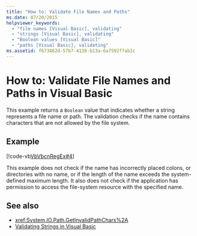 ```yaml
---
title: "How to: Validate File Names and Paths"
ms.date: 07/20/2015
helpviewer_keywords: 
  - "file names [Visual Basic], validating"
  - "strings [Visual Basic], validating"
  - "Boolean values [Visual Basic]"
  - "paths [Visual Basic], validating"
ms.assetid: f673462d-57b7-4120-b13a-6a7592f7ab2c
---
```

# How to: Validate File Names and Paths in Visual Basic
This example returns a `Boolean` value that indicates whether a string represents a file name or path. The validation checks if the name contains characters that are not allowed by the file system.  
  
## Example  
 [!code-vb[VbVbcnRegEx#4](~/samples/snippets/visualbasic/VS_Snippets_VBCSharp/VbVbcnRegEx/VB/Class1.vb#4)]  
  
 This example does not check if the name has incorrectly placed colons, or directories with no name, or if the length of the name exceeds the system-defined maximum length. It also does not check if the application has permission to access the file-system resource with the specified name.  
  
## See also

- <xref:System.IO.Path.GetInvalidPathChars%2A>
- [Validating Strings in Visual Basic](../../../../visual-basic/programming-guide/language-features/strings/validating-strings.md)
